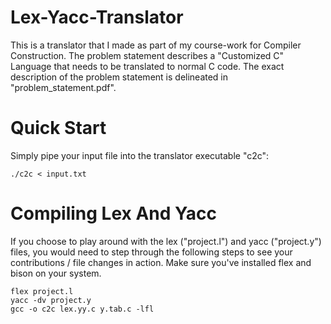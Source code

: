 # Lex-Yacc-Translator
This is a translator that I made as part of my course-work for Compiler Construction. The problem statement describes a "Customized C" Language that needs to be translated to normal C code. The exact description of the problem statement is delineated in "problem_statement.pdf".

# Quick Start
Simply pipe your input file into the translator executable "c2c":


`./c2c < input.txt`

# Compiling Lex And Yacc
If you choose to play around with the lex ("project.l") and yacc ("project.y") files, you would need to step through the following steps to see your contributions / file changes in action. Make sure you've installed flex and bison on your system.

`flex project.l`  
`yacc -dv project.y`  
`gcc -o c2c lex.yy.c y.tab.c -lfl`
